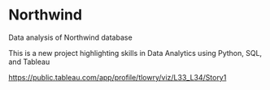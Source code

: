 # Northwind
Data analysis of Northwind database

This is a new project highlighting skills in Data Analytics using Python, SQL, and Tableau

https://public.tableau.com/app/profile/tlowry/viz/L33_L34/Story1
